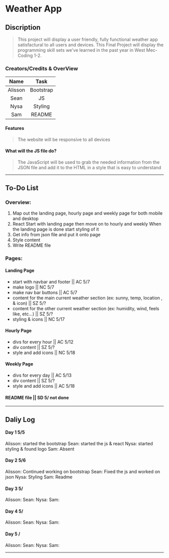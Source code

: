 # Weather App

## Discription
> This project will display a user friendly, fully functional weather app satisfactural to all users and devices.
> This Final Project will display the programming skill sets we've learned in the past year in West Mec-Coding 1-2.


### Creators/Credits & OverView

|    Name  |   Task               |
| :----:   | :----:               |
| Alisson  | Bootstrap            |
| Sean     | JS                   |
| Nysa     | Styling              |
| Sam      | README               |

#### Features
> The website will be responsive to all devices
>

#### What will the JS file do?
> The JavaScript will be used to grab the needed information from the JSON file and add it to the HTML in a style that is easy to understand

_________________________________________________________________________

## To-Do List

### Overview:
1. Map out the landing page, hourly page and weekly page for both mobile and desktop
2. React
Start with landing page then move on to hourly and weekly
When the landing page is done start styling of it
3. Get info from json file and put it onto page
4. Style content
5. Write README file

### Pages:
#### Landing Page
- start with navbar and footer || AC 5/7
- make logo || NC 5/7
- make nav bar buttons || AC 5/7
- content for the main current weather section (ex: sunny, temp, location , & icon) || SZ 5/?
- content for the other current weather section (ex: humidity, wind, feels like, etc…) || SZ 5/?
- styling & icons || NC 5/17

#### Hourly Page
- divs for every hour || AC 5/12
- div content || SZ 5/?
- style and add icons || NC 5/18

#### Weekly Page
- divs for every day || AC 5/13
- div content || SZ 5/?
- style and add icons || AC 5/18

#### README file || SD 5/ not done

_________________________________________________________________________

## Daliy Log

#### Day 1 5/5
Alisson: started the bootstrap
Sean: started the js & react
Nysa: started styling & found logo
Sam: Absent

#### Day 2 5/6
Alisson: Continued working on bootstrap
Sean: Fixed the js and worked on json
Nysa: Styling
Sam: Readme

#### Day 3 5/
Alisson:
Sean:
Nysa:
Sam:

#### Day 4 5/
Alisson:
Sean:
Nysa:
Sam:

#### Day 5 /
Alisson:
Sean:
Nysa:
Sam:

_________________________________________________________________________